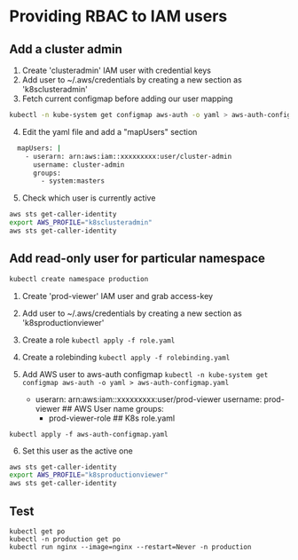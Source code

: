 # Providing RBAC to IAM users

## Add a cluster admin

1. Create 'clusteradmin' IAM user with credential keys
2. Add user to ~/.aws/credentials by creating a new section as 'k8sclusteradmin'
3. Fetch current configmap before adding our user mapping
```bash
kubectl -n kube-system get configmap aws-auth -o yaml > aws-auth-configmap.yaml
```
4. Edit the yaml file and add a "mapUsers" section
```bash
  mapUsers: |
    - userarn: arn:aws:iam::xxxxxxxxx:user/cluster-admin
      username: cluster-admin
      groups:
        - system:masters
```
5. Check which user is currently active
```bash
aws sts get-caller-identity
export AWS_PROFILE="k8sclusteradmin"
aws sts get-caller-identity
```

## Add read-only user for particular namespace
```bash
kubectl create namespace production
```

1. Create 'prod-viewer' IAM user and grab access-key
2. Add user to ~/.aws/credentials by creating a new section as 'k8sproductionviewer'
3. Create a role
` kubectl apply -f role.yaml `
4. Create a rolebinding
` kubectl apply -f rolebinding.yaml `
5. Add AWS user to aws-auth configmap
` kubectl -n kube-system get configmap aws-auth -o yaml > aws-auth-configmap.yaml `

    - userarn: arn:aws:iam::xxxxxxxxx:user/prod-viewer
      username: prod-viewer ## AWS User name
      groups:
        - prod-viewer-role  ## K8s role.yaml

` kubectl apply -f aws-auth-configmap.yaml `

6. Set this user as the active one
```bash
aws sts get-caller-identity
export AWS_PROFILE="k8sproductionviewer"
aws sts get-caller-identity
```

## Test
```
kubectl get po
kubectl -n production get po
kubectl run nginx --image=nginx --restart=Never -n production
```